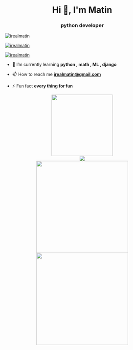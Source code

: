 <h1 align="center">Hi 👋, I'm Matin</h1>
<h3 align="center">python developer</h3>

<p align="left"> <img src="https://komarev.com/ghpvc/?username=irealmatin&label=Profile%20views&color=0e75b6&style=flat" alt="irealmatin" /> </p>

<p align="left"> <a href="https://github.com/ryo-ma/github-profile-trophy"><img src="https://github-profile-trophy.vercel.app/?username=irealmatin" alt="irealmatin" /></a> </p>

<p align="left"> <a href="https://twitter.com/irealmatin" target="blank"><img src="https://img.shields.io/twitter/follow/irealmatin?logo=twitter&style=for-the-badge" alt="irealmatin" /></a> </p>

- 🌱 I’m currently learning **python , math , ML , django**

- 📫 How to reach me **irealmatin@gmail.com**

- ⚡ Fun fact **every thing for fun**

<div align="center">
    <img height="200px" src="https://github-readme-streak-stats.herokuapp.com/?user=holic-x"/>
</div>
<div align="center">
	<img src="https://cdn.jsdelivr.net/gh/holic-x/holic-x/assets/github-contribution-grid-snake.svg" />
</div>

<div align="center">
    <img height="300px" src="https://activity-graph.herokuapp.com/graph?username=holic-x&theme=github"/>
</div>

<div align="center">
    <img height="300px" src="https://metrics.lecoq.io/holic-x?template=classic&config.timezone=Asia%2FShanghai"/>
</div>
